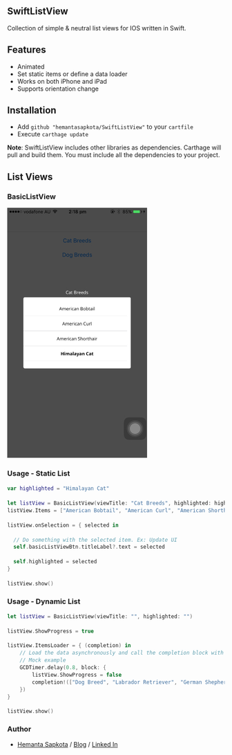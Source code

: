 ## SwiftListView
Collection of simple &amp; neutral list views for IOS written in Swift.

## Features

* Animated
* Set static items or define a data loader
* Works on both iPhone and iPad
* Supports orientation change

## Installation

* Add ```github "hemantasapkota/SwiftListView"``` to your ```cartfile```
* Execute ```carthage update```

**Note**: SwiftListView includes other libraries as dependencies. Carthage will pull and build them. You must include all the dependencies to your project. 

## List Views

### BasicListView

![Screenshot](ss1.png)

### Usage - Static List

```swift
var highlighted = "Himalayan Cat"

let listView = BasicListView(viewTitle: "Cat Breeds", highlighted: highlighted)
listView.Items = ["American Bobtail", "American Curl", "American Shorthair", "Himalayan Cat"]

listView.onSelection = { selected in  

  // Do something with the selected item. Ex: Update UI
  self.basicListViewBtn.titleLabel?.text = selected

  self.highlighted = selected
}

listView.show()

```

### Usage - Dynamic List

```swift
let listView = BasicListView(viewTitle: "", highlighted: "")

listView.ShowProgress = true

listView.ItemsLoader = { (completion) in
    // Load the data asynchronously and call the completion block with the returned array
    // Mock example
    GCDTimer.delay(0.8, block: {
        listView.ShowProgress = false
        completion!(["Dog Breed", "Labrador Retriever", "German Shepherd"))
    })
}

listView.show()
```

### Author ###
* [Hemanta Sapkota](https://twitter.com/ozhemanta) / [Blog](http://hemantasapkota.github.io/) / [Linked In](https://au.linkedin.com/in/hemantasapkota)
